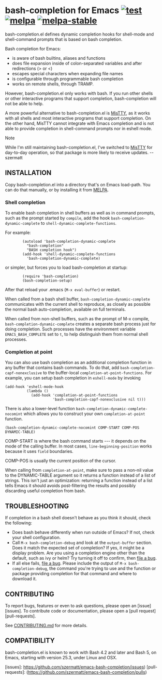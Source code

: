 # bash-completion for Emacs [![test](https://github.com/szermatt/emacs-bash-completion/workflows/test/badge.svg)](https://github.com/szermatt/emacs-bash-completion/actions) [![melpa](https://melpa.org/packages/bash-completion-badge.svg)](https://melpa.org/#/bash-completion) [![melpa-stable](https://stable.melpa.org/packages/bash-completion-badge.svg)](https://stable.melpa.org/#/bash-completion)


bash-completion.el defines dynamic completion hooks for shell-mode
and shell-command prompts that is based on bash completion.

Bash completion for Emacs:

- is aware of bash builtins, aliases and functions
- does file expansion inside of colon-separated variables
  and after redirections (> or <)
- escapes special characters when expanding file names
- is configurable through programmable bash completion
- works on remote shells, through TRAMP.

However, bash-completion.el only works with bash. If you run
other shells or other interactive programs that support completion,
bash-completion will not be able to help.

A more powerful alternative to bash-completion.el is [MisTTY],
as it works with all shells and most interactive programs that support
completion. On the other hand, MisTTY cannot integrate with Emacs
completion and is not able to provide completion in shell-command
prompts nor in eshell mode.

> [!NOTE]
> While I'm still maintaining bash-completion.el, I've switched
> to [MisTTY] for day-to-day operation, so that package is more
> likely to receive updates. -- szermatt

[MisTTY]: http://github.com/szermatt/mistty

## INSTALLATION

Copy bash-completion.el into a directory that's on Emacs load-path.
You can do that manually, or by installing it from
[MELPA](https://melpa.org/#/getting-started).

### Shell completion

To enable bash completion in shell buffers as well as in command
prompts, such as the prompt started by `compile`, add the hook
`bash-completion-dynamic-complete` to
`shell-dynamic-complete-functions`.

For example:

```elisp
        (autoload 'bash-completion-dynamic-complete
          "bash-completion"
          "BASH completion hook")
        (add-hook 'shell-dynamic-complete-functions
          'bash-completion-dynamic-complete)
```

or simpler, but forces you to load bash-completion at startup:

```elisp
        (require 'bash-completion)
        (bash-completion-setup)
```

After that reload your .emacs (`M-x eval-buffer`) or restart.

When called from a bash shell buffer,
`bash-completion-dynamic-complete` communicates with the current shell
to reproduce, as closely as possible the normal bash auto-completion,
available on full terminals.

When called from non-shell buffers, such as the prompt of M-x compile,
`bash-completion-dynamic-complete` creates a separate bash process
just for doing completion. Such processes have the environment
variable `EMACS_BASH_COMPLETE` set to `t`, to help distinguish them
from normal shell processes.

### Completion at point

You can also use bash completion as an additional completion function
in any buffer that contains bash commands. To do that, add
`bash-completion-capf-nonexclusive` to the buffer-local
`completion-at-point-functions`. For example, you can setup bash
completion in `eshell-mode` by invoking

```elisp
(add-hook 'eshell-mode-hook
          (lambda ()
            (add-hook 'completion-at-point-functions
                      'bash-completion-capf-nonexclusive nil t)))
```

There is also a lower-level function
`bash-completion-dynamic-complete-nocomint` which allows you to
construct your own `completion-at-point` function.

```elisp
(bash-completion-dynamic-complete-nocomint COMP-START COMP-POS DYNAMIC-TABLE)
```

COMP-START is where the bash command starts --- it depends on the mode
of the calling buffer. In most cases, `line-beginning-position` works
because it uses `field` boundaries.

COMP-POS is usually the current position of the cursor.

When calling from `completion-at-point`, make sure to pass a non-nil
value to the DYNAMIC-TABLE argument so it returns a function instead
of a list of strings. This isn't just an optimization: returning a
function instead of a list tells Emacs it should avoids post-filtering
the results and possibly discarding useful completion from bash.

## TROUBLESHOOTING

If completion in a bash shell doesn't behave as you think it should, check
the following:

* Does bash behave differently when run outside of Emacs? If not, check
  your shell configuration.
* Call `M-x bash-completion-debug` and look at the `output-buffer`
  section. Does it  match the expected set of completion? If yes,
  it might be a display problem. Are you using a completion engine
  other than the default, such as ivy or helm? Try turning it off to
  confirm, then [file a bug][new_issue].
* If all else fails, [file a bug][new_issue]. Please include the output
  of `M-x bash-completion-debug`, the command you're trying to use
  and the function or package providing completion for that command and
  where to download it.

## CONTRIBUTING

To report bugs, features or even to ask questions, please open an
[issue][issues].  To contribute code or documentation, please open a
[pull request][pull-requests].

See [CONTRIBUTING.md](CONTRIBUTING.md) for more details.

## COMPATIBILITY

bash-completion.el is known to work with Bash 4.2 and later and Bash
5, on Emacs, starting with version 25.3, under Linux and OSX.

[new_issue]: https://github.com/szermatt/emacs-bash-completion/issues/new
[issues]: https://github.com/szermatt/emacs-bash-completion/issues)
[pull-requests]: (https://github.com/szermatt/emacs-bash-completion/pulls)
